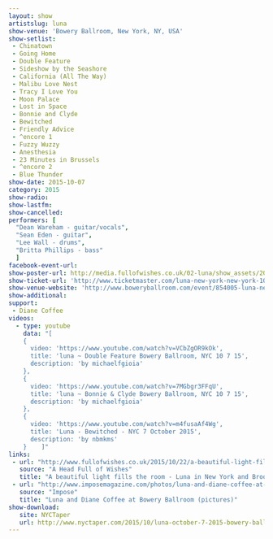 ```yaml
---
layout: show
artistslug: luna
show-venue: 'Bowery Ballroom, New York, NY, USA'
show-setlist: 
 - Chinatown
 - Going Home
 - Double Feature
 - Sideshow by the Seashore
 - California (All The Way)
 - Malibu Love Nest
 - Tracy I Love You
 - Moon Palace
 - Lost in Space
 - Bonnie and Clyde
 - Bewitched
 - Friendly Advice
 - ^encore 1
 - Fuzzy Wuzzy
 - Anesthesia
 - 23 Minutes in Brussels
 - ^encore 2
 - Blue Thunder
show-date: 2015-10-07
category: 2015
show-radio: 
show-lastfm: 
show-cancelled: 
performers: [
  "Dean Wareham - guitar/vocals",
  "Sean Eden - guitar",
  "Lee Wall - drums",
  "Britta Phillips - bass"
  ]
facebook-event-url: 
show-poster-url: http://media.fullofwishes.co.uk/02-luna/show_assets/2015-10/2015-10-luna-poster-us-part-1-strawberryluna.jpg
show-ticket-url: 'http://www.ticketmaster.com/luna-new-york-new-york-10-07-2015/event/00004EA70605A182?artistid=733769&majorcatid=10001&minorcatid=60'
show-venue-website: 'http://www.boweryballroom.com/event/854005-luna-new-york'
show-additional: 
support:
 - Diane Coffee
videos:
  - type: youtube
    data: "[
    {
      video: 'https://www.youtube.com/watch?v=VCbZgOR9kOk',
      title: 'luna ~ Double Feature Bowery Ballroom, NYC 10 7 15',
      description: 'by michaelfgioia'
    },
    {
      video: 'https://www.youtube.com/watch?v=7MGbgr3FFqU',
      title: 'luna ~ Bonnie & Clyde Bowery Ballroom, NYC 10 7 15',
      description: 'by michaelfgioia'
    },
    {
      video: 'https://www.youtube.com/watch?v=m4fusaAf4Wg',
      title: 'Luna - Bewitched - NYC 7 October 2015',
      description: 'by nbmkms'
    }    ]"
links:
 - url: "http://www.fullofwishes.co.uk/2015/10/22/a-beautiful-light-fills-the-room-luna-in-ny-and-brooklyn-part-one/"
   source: "A Head Full of Wishes"
   title: "A beautiful light fills the room - Luna in New York and Brooklyn, part one: Wednesday"
 - url: "http://www.imposemagazine.com/photos/luna-and-diane-coffee-at-bowery-ballroom#13"
   source: "Impose"
   title: "Luna and Diane Coffee at Bowery Ballroom (pictures)"
show-download:
   site: NYCTaper
   url: http://www.nyctaper.com/2015/10/luna-october-7-2015-bowery-ballroom-flacmp3streaming/
---
```

